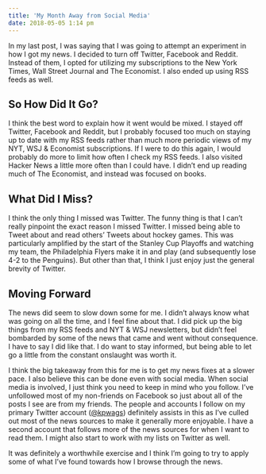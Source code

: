 ```yaml
---
title: 'My Month Away from Social Media'
date: 2018-05-05 1:14 pm
---
```


In my last post, I was saying that I was going to attempt an experiment in how I got my news. I decided to turn off Twitter, Facebook and Reddit. Instead of them, I opted for utilizing my subscriptions to the New York Times, Wall Street Journal and The Economist. I also ended up using RSS feeds as well.

## So How Did It Go?

I think the best word to explain how it went would be mixed. I stayed off Twitter, Facebook and Reddit, but I probably focused too much on staying up to date with my RSS feeds rather than much more periodic views of my NYT, WSJ & Economist subscriptions. If I were to do this again, I would probably do more to limit how often I check my RSS feeds. I also visited Hacker News a little more often than I could have. I didn’t end up reading much of The Economist, and instead was focused on books.

## What Did I Miss?

I think the only thing I missed was Twitter. The funny thing is that I can’t really pinpoint the exact reason I missed Twitter. I missed being able to Tweet about and read others’ Tweets about hockey games. This was particularly amplified by the start of the Stanley Cup Playoffs and watching my team, the Philadelphia Flyers make it in and play (and subsequently lose 4-2 to the Penguins). But other than that, I think I just enjoy just the general brevity of Twitter.

## Moving Forward

The news did seem to slow down some for me. I didn’t always know what was going on all the time, and I feel fine about that. I did pick up the big things from my RSS feeds and NYT & WSJ newsletters, but didn’t feel bombarded by some of the news that came and went without consequence. I have to say I did like that. I do want to stay informed, but being able to let go a little from the constant onslaught was worth it.

I think the big takeaway from this for me is to get my news fixes at a slower pace. I also believe this can be done even with social media. When social media is involved, I just think you need to keep in mind who you follow. I’ve unfollowed most of my non-friends on Facebook so just about all of the posts I see are from my friends. The people and accounts I follow on my primary Twitter account ([@kpwags](https://www.twitter.com/kpwags)) definitely assists in this as I’ve culled out most of the news sources to make it generally more enjoyable. I have a second account that follows more of the news sources for when I want to read them. I might also start to work with my lists on Twitter as well.

It was definitely a worthwhile exercise and I think I’m going to try to apply some of what I’ve found towards how I browse through the news.
